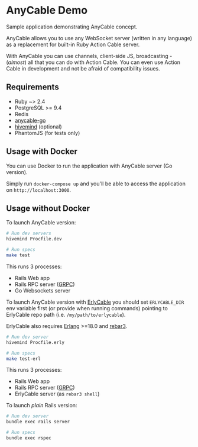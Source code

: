 # AnyCable Demo

Sample application demonstrating AnyCable concept.

AnyCable allows you to use any WebSocket server (written in any language) as a replacement for built-in Ruby Action Cable server.

With AnyCable you can use channels, client-side JS, broadcasting - (_almost_) all that you can do with Action Cable. You can even use Action Cable in development and not be afraid of compatibility issues.

## Requirements

- Ruby ~> 2.4
- PostgreSQL >= 9.4
- Redis
- [anycable-go](https://github.com/anycable/anycable-go)
- [hivemind](https://github.com/DarthSim/hivemind) (optional)
- PhantomJS (for tests only)

## Usage with Docker

You can use Docker to run the application with AnyCable server (Go version).

Simply run `docker-compose up` and you'll be able to access the application on `http://localhost:3000`.

## Usage without Docker

To launch AnyCable version:

```sh
# Run dev servers
hivemind Procfile.dev

# Run specs
make test
```

This runs 3 processes:
- Rails Web app
- Rails RPC server ([GRPC](http://www.grpc.io))
- Go Websockets server

To launch AnyCable version with [ErlyCable](https://github.com/anycable/erlycable) you should set `ERLYCABLE_DIR` env variable first (or provide when running commands) pointing to ErlyCable repo path (i.e. `/my/path/to/erlycable`).

ErlyCable also requires [Erlang](http://www.erlang.org) >=18.0 and [rebar3](https://www.rebar3.org).

```sh
# Run dev server
hivemind Procfile.erly

# Run specs
make test-erl
```

This runs 3 processes:
- Rails Web app
- Rails RPC server ([GRPC](http://www.grpc.io))
- ErlyCable server (as `rebar3 shell`)

To launch _plain_ Rails version:

```sh
# Run dev server
bundle exec rails server

# Run specs
bundle exec rspec
```
